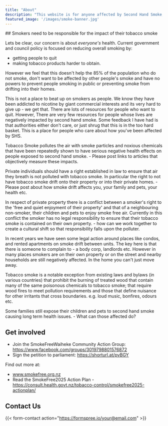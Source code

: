 ```yaml
---
title: "About"
description: "This website is for anyone affected by Second Hand Smoke, Tobacco Smoke Drift, and Vapes. Any situation where someone else's voluntary, recreational activities create pollution that affects your own personal space."
featured_image: '/images/smoke-banner.jpg'
---
```

<div class="nested-links f5 lh-copy nested-copy-line-height">
## Smokers need to be responsible for the impact of their tobacco smoke

Lets be clear, our concern is about _everyone's_ health. Current government and council policy is focused on reducing overall smoking by:

* getting people to quit
* making tobacco products harder to obtain.

However we feel that this doesn't help the 85% of the population who do not smoke, don't want to be affected by other people's smoke and have no powers to prevent people smoking in public or preventing smoke from drifting into their homes. 

This is not a place to beat up on smokers as people. We know they have been addicted to nicotine by giant commercial interests and its very hard to give up - we get that. There are lots of resources for people who want to quit. However, There are very few resources for people whose lives are negatively impacted by second hand smoke. Some feedback I have had is that authorities either don't care, or just shrug that this is in the too hard basket. This is a place for people who care about how you've been affected by SHS.

Tobacco Smoke pollutes the air with smoke particles and noxious chemicals that have been repeatedly shown to have serious negative health effects on people exposed to second hand smoke. - Please post links to articles that objectively measure these impacts.

Private individuals should have a right established in law to ensure that air they breath is not polluted with tobacco smoke. In particular the right to not have tobacco smoke drift onto their property or into their private homes. - Please post about how smoke drift affects you, your family and pets, your health etc.

In respect of private property there is a conflict between a smoker's right to the 'free and quiet enjoyment of their property' and that of a neighbouring non-smoker, their children and pets to enjoy smoke free air. Currently in this conflict the smoker has no legal responsibility to ensure that their tobacco smoke is contained on their own property. - how can we work together to create a cultural shift so that responsibility falls upon the polluter.

In recent years we have seen some legal action around places like condos, and rented apartments on smoke drift between units. The key here is that there is someone to complain to - a body corp, landlords etc. However in many places smokers are on their own property or on the street and nearby households are still negatively affected. In the home you can't just move away.

Tobacco smoke is a notable exception from existing laws and bylaws (in various countries) that prohibit the burning of treated wood that contain many of the same poisonous chemicals to tobacco smoke; that require wood fires to meet pollution requirements and those that define nuisance for other irritants that cross boundaries. e.g. loud music, bonfires, odours etc.

Some families still expose their children and pets to second hand smoke causing long term health issues. - What can those affected do?

## Get involved

* Join the SmokeFreeWaiheke Community Action Group: https://www.facebook.com/groups/3019798801576872
* Sign the petition to parliament: https://shorturl.at/pvBGY

Find out more at:

* www.smokefree.org.nz
* Read the SmokeFree2025 Action Plan - https://consult.health.govt.nz/tobacco-control/smokefree2025-actionplan/
  
## Contact Us

{{< form-contact action="https://formspree.io/your@email.com" >}}
</div>